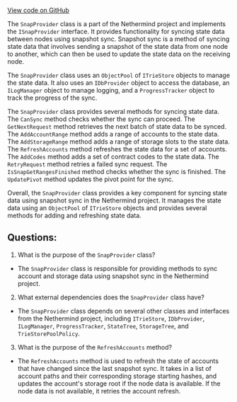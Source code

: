 [View code on GitHub](https://github.com/NethermindEth/nethermind/src/Nethermind/Nethermind.Synchronization/SnapSync/SnapProvider.cs)

The `SnapProvider` class is a part of the Nethermind project and implements the `ISnapProvider` interface. It provides functionality for syncing state data between nodes using snapshot sync. Snapshot sync is a method of syncing state data that involves sending a snapshot of the state data from one node to another, which can then be used to update the state data on the receiving node.

The `SnapProvider` class uses an `ObjectPool` of `ITrieStore` objects to manage the state data. It also uses an `IDbProvider` object to access the database, an `ILogManager` object to manage logging, and a `ProgressTracker` object to track the progress of the sync.

The `SnapProvider` class provides several methods for syncing state data. The `CanSync` method checks whether the sync can proceed. The `GetNextRequest` method retrieves the next batch of state data to be synced. The `AddAccountRange` method adds a range of accounts to the state data. The `AddStorageRange` method adds a range of storage slots to the state data. The `RefreshAccounts` method refreshes the state data for a set of accounts. The `AddCodes` method adds a set of contract codes to the state data. The `RetryRequest` method retries a failed sync request. The `IsSnapGetRangesFinished` method checks whether the sync is finished. The `UpdatePivot` method updates the pivot point for the sync.

Overall, the `SnapProvider` class provides a key component for syncing state data using snapshot sync in the Nethermind project. It manages the state data using an `ObjectPool` of `ITrieStore` objects and provides several methods for adding and refreshing state data.
## Questions: 
 1. What is the purpose of the `SnapProvider` class?
- The `SnapProvider` class is responsible for providing methods to sync account and storage data using snapshot sync in the Nethermind project.

2. What external dependencies does the `SnapProvider` class have?
- The `SnapProvider` class depends on several other classes and interfaces from the Nethermind project, including `ITrieStore`, `IDbProvider`, `ILogManager`, `ProgressTracker`, `StateTree`, `StorageTree`, and `TrieStorePoolPolicy`.

3. What is the purpose of the `RefreshAccounts` method?
- The `RefreshAccounts` method is used to refresh the state of accounts that have changed since the last snapshot sync. It takes in a list of account paths and their corresponding storage starting hashes, and updates the account's storage root if the node data is available. If the node data is not available, it retries the account refresh.